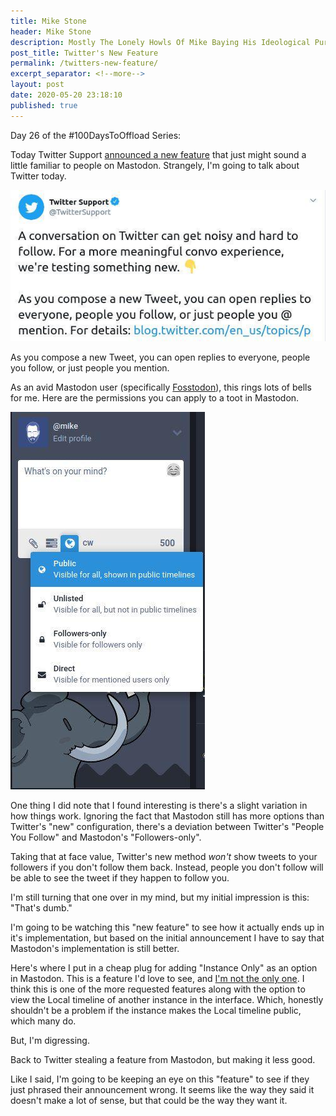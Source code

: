 ```yaml
---
title: Mike Stone
header: Mike Stone
description: Mostly The Lonely Howls Of Mike Baying His Ideological Purity At The Moon
post_title: Twitter's New Feature
permalink: /twitters-new-feature/
excerpt_separator: <!--more-->
layout: post
date: 2020-05-20 23:18:10
published: true
---
```


Day 26 of the #100DaysToOffload Series:

Today Twitter Support [announced a new feature](https://twitter.com/TwitterSupport/status/1263145608019410950) that just might sound a little familiar to people on Mastodon. Strangely, I'm going to talk about Twitter today.

<!--more-->

![](/assets/images/S5iDjnZ.jpg)

As you compose a new Tweet, you can open replies to everyone, people you follow, or just people you mention.

As an avid Mastodon user (specifically [Fosstodon](https://fosstodon.org)), this rings lots of bells for me. Here are the permissions you can apply to a toot in Mastodon.

![](/assets/images/Vc7jqhN.jpg)

One thing I did note that I found interesting is there's a slight variation in how things work. Ignoring the fact that Mastodon still has more options than Twitter's "new" configuration, there's a deviation between Twitter's "People You Follow" and Mastodon's "Followers-only". 

Taking that at face value, Twitter's new method _won't_ show tweets to your followers if you don't follow them back. Instead, people you don't follow will be able to see the tweet if they happen to follow you. 

I'm still turning that one over in my mind, but my initial impression is this: "That's dumb."

I'm going to be watching this "new feature" to see how it actually ends up in it's implementation, but based on the initial announcement I have to say that Mastodon's implementation is still better.

Here's where I put in a cheap plug for adding "Instance Only" as an option in Mastodon. This is a feature I'd love to see, and [I'm not the only one](https://github.com/tootsuite/mastodon/issues/861). I think this is one of the more requested features along with the option to view the Local timeline of another instance in the interface. Which, honestly shouldn't be a problem if the instance makes the Local timeline public, which many do.

But, I'm digressing. 

Back to Twitter stealing a feature from Mastodon, but making it less good.

Like I said, I'm going to be keeping an eye on this "feature" to see if they just phrased their announcement wrong. It seems like the way they said it doesn't make a lot of sense, but that could be the way they want it. 
